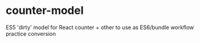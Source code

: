 # counter-model
ES5 'dirty' model for React counter + other to use as ES6/bundle workflow practice conversion
